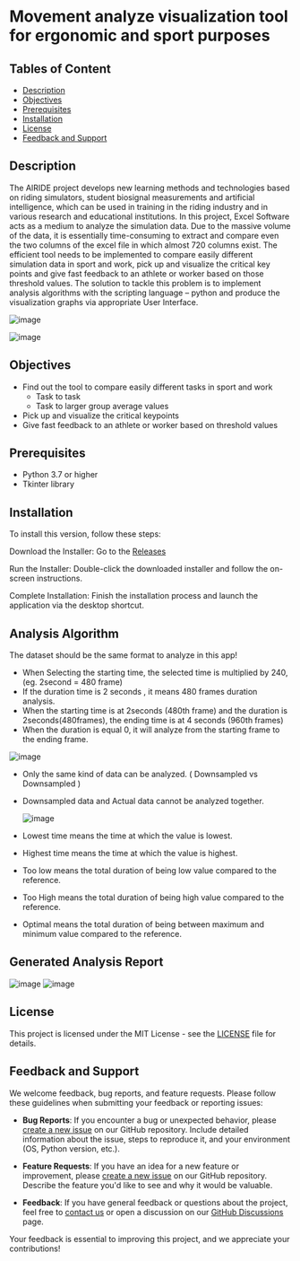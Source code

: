# Movement analyze visualization tool for ergonomic and sport purposes

## Tables of Content
- [Description](#description)
- [Objectives](#objectives)
- [Prerequisites](#prerequisites)
- [Installation](#installation)
- [License](#license)
- [Feedback and Support](#feedback-and-support)
  

## Description
The AIRIDE project develops new learning methods and technologies based on riding simulators, student biosignal measurements and artificial intelligence, which can be used in training in the riding industry and in various research and educational institutions. In this project, Excel Software acts as a medium to analyze the simulation data. Due to the massive volume of the data, it is essentially time-consuming to extract and compare even the two columns of the excel file in which almost 720 columns exist. The efficient tool needs to be implemented to compare easily different simulation data in sport and work, pick up and visualize the critical key points and give fast feedback to an athlete or worker based on those threshold values. The solution to tackle this problem is to implement analysis algorithms with the scripting language – python and produce the visualization graphs via appropriate User Interface.
  
![image](https://github.com/yethuhlaing/movement-analysis-application/assets/112906488/f4aa1824-83bb-4e20-8466-00ab0ba8e581)

![image](https://github.com/yethuhlaing/movement-analysis-application/assets/112906488/44a91cd3-ea49-454f-a8d0-bbcf0b3ba3b4)

## Objectives 
- Find out the tool to compare easily different tasks in sport and work
  - Task to task
  - Task to larger group average values
- Pick up and visualize the critical keypoints
- Give fast feedback to an athlete or worker based on threshold values

## Prerequisites
- Python 3.7 or higher
- Tkinter library
  
## Installation
To install this version, follow these steps:

Download the Installer: Go to the [Releases](https://github.com/yethuhlaing/movement-analysis-application/releases)

Run the Installer: Double-click the downloaded installer and follow the on-screen instructions.

Complete Installation: Finish the installation process and launch the application via the desktop shortcut.

## Analysis Algorithm

The dataset should be the same format to analyze in this app!

- When Selecting the starting time, the selected time is multiplied by 240, (eg. 2second = 480 frame)
- If the duration time is 2 seconds , it means 480 frames duration analysis.
- When the starting time is at 2seconds (480th frame) and the duration is 2seconds(480frames), the ending time is at 4 seconds (960th frames)
- When the duration is equal 0, it will analyze from the starting frame to the ending frame.

![image](https://github.com/yethuhlaing/movement-analysis-application/assets/112906488/3f4560c4-f618-4cf4-98d4-67b177632030)

- Only the same kind of data can be analyzed. ( Downsampled vs Downsampled )
- Downsampled data and Actual data cannot be analyzed together.

  ![image](https://github.com/yethuhlaing/movement-analysis-application/assets/112906488/d7516ac0-2b50-4e54-ac59-9a9b78ae5a6c)

- Lowest time means the time at which the value is lowest.
- Highest time means the time at which the value is highest.
- Too low means the total duration of being low value compared to the reference.
- Too High means the total duration of being high value compared to the reference.
- Optimal means the total duration of being between maximum and minimum value compared to the reference.

## Generated Analysis Report

![image](https://github.com/yethuhlaing/movement-analysis-application/assets/112906488/4a49aaea-c257-4ecc-8561-43be5452e00d)
![image](https://github.com/yethuhlaing/movement-analysis-application/assets/112906488/b530c6d4-cab5-47ac-8114-104ae489fa26)

## License

This project is licensed under the MIT License - see the [LICENSE](LICENSE) file for details.

## Feedback and Support
We welcome feedback, bug reports, and feature requests. Please follow these guidelines when submitting your feedback or reporting issues:

- **Bug Reports**: If you encounter a bug or unexpected behavior, please [create a new issue](https://github.com/yethuhlaing/movement-analysis-application/issues/new) on our GitHub repository. Include detailed information about the issue, steps to reproduce it, and your environment (OS, Python version, etc.).

- **Feature Requests**: If you have an idea for a new feature or improvement, please [create a new issue](https://github.com/yethuhlaing/movement-analysis-application/issues/new) on our GitHub repository. Describe the feature you'd like to see and why it would be valuable.

- **Feedback**: If you have general feedback or questions about the project, feel free to [contact us](mailto:yethusteve217@gmail,com) or open a discussion on our [GitHub Discussions](https://github.com/yethuhlaing/movement-analysis-application/discussions) page.

Your feedback is essential to improving this project, and we appreciate your contributions!



